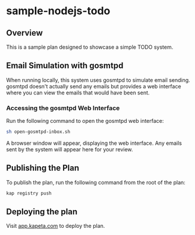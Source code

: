 # sample-nodejs-todo

## Overview

This is a sample plan designed to showcase a simple TODO system.

## Email Simulation with gosmtpd

When running locally, this system uses gosmtpd to simulate email sending. gosmtpd doesn't actually send any emails but provides a web interface where you can view the emails that would have been sent.

### Accessing the gosmtpd Web Interface

Run the following command to open the gosmtpd web interface:

```bash
sh open-gosmtpd-inbox.sh
```

A browser window will appear, displaying the web interface. Any emails sent by the system will appear here for your review.

## Publishing the Plan

To publish the plan, run the following command from the root of the plan:

```bash
kap registry push
```

## Deploying the plan

Visit [app.kapeta.com](https://app.kapeta.com/deployments) to deploy the plan.
